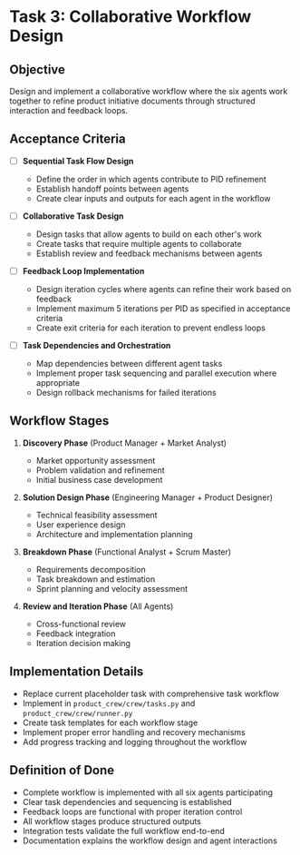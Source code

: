 # Task 3: Collaborative Workflow Design

## Objective
Design and implement a collaborative workflow where the six agents work together to refine product initiative documents through structured interaction and feedback loops.

## Acceptance Criteria
- [ ] **Sequential Task Flow Design**
  - Define the order in which agents contribute to PID refinement
  - Establish handoff points between agents
  - Create clear inputs and outputs for each agent in the workflow
  
- [ ] **Collaborative Task Design**
  - Design tasks that allow agents to build on each other's work
  - Create tasks that require multiple agents to collaborate
  - Establish review and feedback mechanisms between agents
  
- [ ] **Feedback Loop Implementation**
  - Design iteration cycles where agents can refine their work based on feedback
  - Implement maximum 5 iterations per PID as specified in acceptance criteria
  - Create exit criteria for each iteration to prevent endless loops
  
- [ ] **Task Dependencies and Orchestration**
  - Map dependencies between different agent tasks
  - Implement proper task sequencing and parallel execution where appropriate
  - Design rollback mechanisms for failed iterations

## Workflow Stages
1. **Discovery Phase** (Product Manager + Market Analyst)
   - Market opportunity assessment
   - Problem validation and refinement
   - Initial business case development
   
2. **Solution Design Phase** (Engineering Manager + Product Designer)
   - Technical feasibility assessment
   - User experience design
   - Architecture and implementation planning
   
3. **Breakdown Phase** (Functional Analyst + Scrum Master)
   - Requirements decomposition
   - Task breakdown and estimation
   - Sprint planning and velocity assessment
   
4. **Review and Iteration Phase** (All Agents)
   - Cross-functional review
   - Feedback integration
   - Iteration decision making

## Implementation Details
- Replace current placeholder task with comprehensive task workflow
- Implement in `product_crew/crew/tasks.py` and `product_crew/crew/runner.py`
- Create task templates for each workflow stage
- Implement proper error handling and recovery mechanisms
- Add progress tracking and logging throughout the workflow

## Definition of Done
- Complete workflow is implemented with all six agents participating
- Clear task dependencies and sequencing is established
- Feedback loops are functional with proper iteration control
- All workflow stages produce structured outputs
- Integration tests validate the full workflow end-to-end
- Documentation explains the workflow design and agent interactions